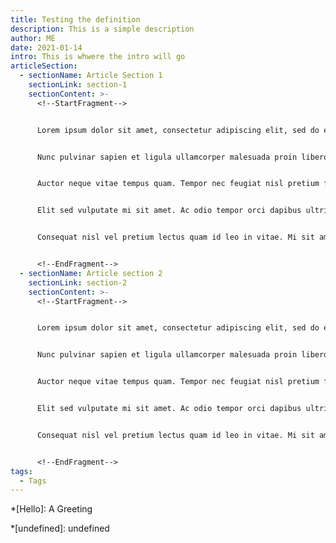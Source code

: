 ```yaml
---
title: Testing the definition
description: This is a simple description
author: ME
date: 2021-01-14
intro: This is whwere the intro will go
articleSection:
  - sectionName: Article Section 1
    sectionLink: section-1
    sectionContent: >-
      <!--StartFragment-->


      Lorem ipsum dolor sit amet, consectetur adipiscing elit, sed do eiusmod tempor incididunt ut labore et dolore magna aliqua. Massa sapien faucibus et molestie. Nulla facilisi morbi tempus iaculis urna. Augue mauris augue neque gravida in fermentum et. Diam sollicitudin tempor id eu nisl nunc mi. Amet nisl purus in mollis nunc sed id semper. Eu nisl nunc mi ipsum faucibus vitae aliquet nec. Facilisis volutpat est velit egestas dui. Hac habitasse platea dictumst quisque sagittis purus sit amet volutpat. Nec ultrices dui sapien eget. Adipiscing bibendum est ultricies integer. Nisl nisi scelerisque eu ultrices vitae auctor. Egestas egestas fringilla phasellus faucibus scelerisque eleifend donec pretium vulputate. Eget gravida cum sociis natoque penatibus et magnis. At varius vel pharetra vel.


      Nunc pulvinar sapien et ligula ullamcorper malesuada proin libero nunc. A pellentesque sit amet porttitor eget dolor morbi non. Massa tempor nec feugiat nisl pretium fusce id velit ut. Iaculis at erat pellentesque adipiscing commodo elit at imperdiet dui. Eleifend mi in nulla posuere sollicitudin aliquam. Morbi leo urna molestie at elementum eu facilisis. Arcu cursus vitae congue mauris rhoncus aenean vel. Massa placerat duis ultricies lacus. Augue neque gravida in fermentum et. Pharetra sit amet aliquam id diam maecenas.


      Auctor neque vitae tempus quam. Tempor nec feugiat nisl pretium fusce id velit. Nulla facilisi nullam vehicula ipsum a arcu cursus vitae congue. Ultrices eros in cursus turpis massa tincidunt dui ut. Adipiscing elit ut aliquam purus sit. Diam maecenas sed enim ut sem viverra aliquet eget. Est lorem ipsum dolor sit amet. Ipsum dolor sit amet consectetur adipiscing elit. Interdum velit laoreet id donec. Quis hendrerit dolor magna eget est lorem ipsum. Viverra maecenas accumsan lacus vel facilisis volutpat est velit egestas.


      Elit sed vulputate mi sit amet. Ac odio tempor orci dapibus ultrices in iaculis nunc sed. In aliquam sem fringilla ut. In massa tempor nec feugiat nisl pretium fusce id. Purus ut faucibus pulvinar elementum integer enim neque. Nibh sed pulvinar proin gravida hendrerit. Vulputate enim nulla aliquet porttitor lacus luctus accumsan. Massa sapien faucibus et molestie. Tempus imperdiet nulla malesuada pellentesque elit. Sagittis orci a scelerisque purus semper eget duis. Nunc sed velit dignissim sodales ut eu sem integer. Auctor neque vitae tempus quam pellentesque nec. Quis varius quam quisque id diam. Libero enim sed faucibus turpis in eu mi bibendum. Faucibus purus in massa tempor nec feugiat nisl pretium.


      Consequat nisl vel pretium lectus quam id leo in vitae. Mi sit amet mauris commodo quis imperdiet massa tincidunt. Tristique sollicitudin nibh sit amet commodo nulla facilisi. Auctor eu augue ut lectus arcu bibendum at. Adipiscing bibendum est ultricies integer quis. Felis eget velit aliquet sagittis id consectetur purus ut. Nullam non nisi est sit amet facilisis magna. Amet aliquam id diam maecenas ultricies. Tincidunt praesent semper feugiat nibh sed. Felis bibendum ut tristique et egestas quis. Fames ac turpis egestas sed tempus. Sed velit dignissim sodales ut eu. Est ullamcorper eget nulla facilisi. Nunc aliquet bibendum enim facilisis gravida neque convallis a cras. Faucibus vitae aliquet nec ullamcorper sit amet risus nullam. Amet volutpat consequat mauris nunc congue nisi vitae suscipit. Pellentesque elit ullamcorper dignissim cras tincidunt lobortis feugiat. Facilisi nullam vehicula ipsum a arcu. Ut tellus elementum sagittis vitae et leo duis ut diam. Tristique magna sit amet purus gravida.


      <!--EndFragment-->
  - sectionName: Article section 2
    sectionLink: section-2
    sectionContent: >-
      <!--StartFragment-->


      Lorem ipsum dolor sit amet, consectetur adipiscing elit, sed do eiusmod tempor incididunt ut labore et dolore magna aliqua. Massa sapien faucibus et molestie. Nulla facilisi morbi tempus iaculis urna. Augue mauris augue neque gravida in fermentum et. Diam sollicitudin tempor id eu nisl nunc mi. Amet nisl purus in mollis nunc sed id semper. Eu nisl nunc mi ipsum faucibus vitae aliquet nec. Facilisis volutpat est velit egestas dui. Hac habitasse platea dictumst quisque sagittis purus sit amet volutpat. Nec ultrices dui sapien eget. Adipiscing bibendum est ultricies integer. Nisl nisi scelerisque eu ultrices vitae auctor. Egestas egestas fringilla phasellus faucibus scelerisque eleifend donec pretium vulputate. Eget gravida cum sociis natoque penatibus et magnis. At varius vel pharetra vel.


      Nunc pulvinar sapien et ligula ullamcorper malesuada proin libero nunc. A pellentesque sit amet porttitor eget dolor morbi non. Massa tempor nec feugiat nisl pretium fusce id velit ut. Iaculis at erat pellentesque adipiscing commodo elit at imperdiet dui. Eleifend mi in nulla posuere sollicitudin aliquam. Morbi leo urna molestie at elementum eu facilisis. Arcu cursus vitae congue mauris rhoncus aenean vel. Massa placerat duis ultricies lacus. Augue neque gravida in fermentum et. Pharetra sit amet aliquam id diam maecenas.


      Auctor neque vitae tempus quam. Tempor nec feugiat nisl pretium fusce id velit. Nulla facilisi nullam vehicula ipsum a arcu cursus vitae congue. Ultrices eros in cursus turpis massa tincidunt dui ut. Adipiscing elit ut aliquam purus sit. Diam maecenas sed enim ut sem viverra aliquet eget. Est lorem ipsum dolor sit amet. Ipsum dolor sit amet consectetur adipiscing elit. Interdum velit laoreet id donec. Quis hendrerit dolor magna eget est lorem ipsum. Viverra maecenas accumsan lacus vel facilisis volutpat est velit egestas.


      Elit sed vulputate mi sit amet. Ac odio tempor orci dapibus ultrices in iaculis nunc sed. In aliquam sem fringilla ut. In massa tempor nec feugiat nisl pretium fusce id. Purus ut faucibus pulvinar elementum integer enim neque. Nibh sed pulvinar proin gravida hendrerit. Vulputate enim nulla aliquet porttitor lacus luctus accumsan. Massa sapien faucibus et molestie. Tempus imperdiet nulla malesuada pellentesque elit. Sagittis orci a scelerisque purus semper eget duis. Nunc sed velit dignissim sodales ut eu sem integer. Auctor neque vitae tempus quam pellentesque nec. Quis varius quam quisque id diam. Libero enim sed faucibus turpis in eu mi bibendum. Faucibus purus in massa tempor nec feugiat nisl pretium.


      Consequat nisl vel pretium lectus quam id leo in vitae. Mi sit amet mauris commodo quis imperdiet massa tincidunt. Tristique sollicitudin nibh sit amet commodo nulla facilisi. Auctor eu augue ut lectus arcu bibendum at. Adipiscing bibendum est ultricies integer quis. Felis eget velit aliquet sagittis id consectetur purus ut. Nullam non nisi est sit amet facilisis magna. Amet aliquam id diam maecenas ultricies. Tincidunt praesent semper feugiat nibh sed. Felis bibendum ut tristique et egestas quis. Fames ac turpis egestas sed tempus. Sed velit dignissim sodales ut eu. Est ullamcorper eget nulla facilisi. Nunc aliquet bibendum enim facilisis gravida neque convallis a cras. Faucibus vitae aliquet nec ullamcorper sit amet risus nullam. Amet volutpat consequat mauris nunc congue nisi vitae suscipit. Pellentesque elit ullamcorper dignissim cras tincidunt lobortis feugiat. Facilisi nullam vehicula ipsum a arcu. Ut tellus elementum sagittis vitae et leo duis ut diam. Tristique magna sit amet purus gravida.


      <!--EndFragment-->
tags:
  - Tags
---
```

*[Hello]: A Greeting

*[undefined]: undefined